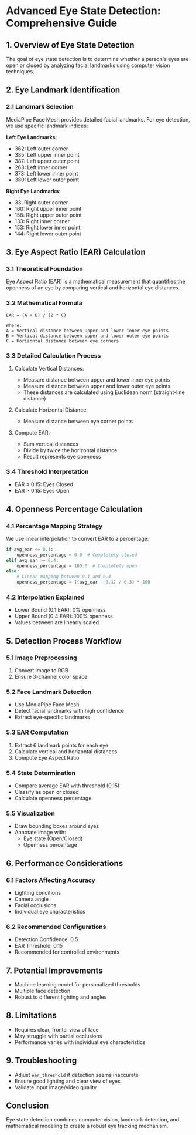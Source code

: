 # Advanced Eye State Detection: Comprehensive Guide

## 1. Overview of Eye State Detection

The goal of eye state detection is to determine whether a person's eyes are open or closed by analyzing facial landmarks using computer vision techniques.

## 2. Eye Landmark Identification

### 2.1 Landmark Selection
MediaPipe Face Mesh provides detailed facial landmarks. For eye detection, we use specific landmark indices:

**Left Eye Landmarks**:
- 362: Left outer corner
- 385: Left upper inner point
- 387: Left upper outer point
- 263: Left inner corner
- 373: Left lower inner point
- 380: Left lower outer point

**Right Eye Landmarks**:
- 33: Right outer corner
- 160: Right upper inner point
- 158: Right upper outer point
- 133: Right inner corner
- 153: Right lower inner point
- 144: Right lower outer point

## 3. Eye Aspect Ratio (EAR) Calculation

### 3.1 Theoretical Foundation
Eye Aspect Ratio (EAR) is a mathematical measurement that quantifies the openness of an eye by comparing vertical and horizontal eye distances.

### 3.2 Mathematical Formula
```
EAR = (A + B) / (2 * C)

Where:
A = Vertical distance between upper and lower inner eye points
B = Vertical distance between upper and lower outer eye points
C = Horizontal distance between eye corners
```

### 3.3 Detailed Calculation Process
1. Calculate Vertical Distances:
   - Measure distance between upper and lower inner eye points
   - Measure distance between upper and lower outer eye points
   - These distances are calculated using Euclidean norm (straight-line distance)

2. Calculate Horizontal Distance:
   - Measure distance between eye corner points

3. Compute EAR:
   - Sum vertical distances
   - Divide by twice the horizontal distance
   - Result represents eye openness

### 3.4 Threshold Interpretation
- EAR ≤ 0.15: Eyes Closed
- EAR > 0.15: Eyes Open

## 4. Openness Percentage Calculation

### 4.1 Percentage Mapping Strategy
We use linear interpolation to convert EAR to a percentage:

```python
if avg_ear <= 0.1:
    openness_percentage = 0.0  # Completely closed
elif avg_ear >= 0.4:
    openness_percentage = 100.0  # Completely open
else:
    # Linear mapping between 0.1 and 0.4
    openness_percentage = ((avg_ear - 0.1) / 0.3) * 100
```

### 4.2 Interpolation Explained
- Lower Bound (0.1 EAR): 0% openness
- Upper Bound (0.4 EAR): 100% openness
- Values between are linearly scaled

## 5. Detection Process Workflow

### 5.1 Image Preprocessing
1. Convert image to RGB
2. Ensure 3-channel color space

### 5.2 Face Landmark Detection
- Use MediaPipe Face Mesh
- Detect facial landmarks with high confidence
- Extract eye-specific landmarks

### 5.3 EAR Computation
1. Extract 6 landmark points for each eye
2. Calculate vertical and horizontal distances
3. Compute Eye Aspect Ratio

### 5.4 State Determination
- Compare average EAR with threshold (0.15)
- Classify as open or closed
- Calculate openness percentage

### 5.5 Visualization
- Draw bounding boxes around eyes
- Annotate image with:
  - Eye state (Open/Closed)
  - Openness percentage

## 6. Performance Considerations

### 6.1 Factors Affecting Accuracy
- Lighting conditions
- Camera angle
- Facial occlusions
- Individual eye characteristics

### 6.2 Recommended Configurations
- Detection Confidence: 0.5
- EAR Threshold: 0.15
- Recommended for controlled environments

## 7. Potential Improvements
- Machine learning model for personalized thresholds
- Multiple face detection
- Robust to different lighting and angles

## 8. Limitations
- Requires clear, frontal view of face
- May struggle with partial occlusions
- Performance varies with individual eye characteristics

## 9. Troubleshooting
- Adjust `ear_threshold` if detection seems inaccurate
- Ensure good lighting and clear view of eyes
- Validate input image/video quality



## Conclusion
Eye state detection combines computer vision, landmark detection, and mathematical modeling to create a robust eye tracking mechanism.
